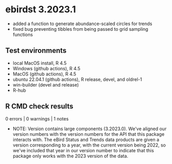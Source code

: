 # ebirdst 3.2023.1

- added a function to generate abundance-scaled circles for trends
- fixed bug preventing tibbles from being passed to grid sampling functions

## Test environments

- local MacOS install, R 4.5
- Windows (github actions), R 4.5
- MacOS (github actions), R 4.5
- ubuntu 22.04.1 (github actions), R release, devel, and oldrel-1
- win-builder (devel and release)
- R-hub

## R CMD check results

0 errors | 0 warnings | 1 notes

- NOTE: Version contains large components (3.2023.0). We've aligned our version numbers with the version numbers for the API that this package interacts with. The eBird Status and Trends data products are given a version corresponding to a year, with the current version being 2022, so we've included that year in our version number to indicate that this package only works with the 2023 version of the data.
